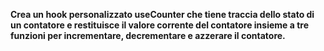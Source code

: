 **Crea un hook personalizzato useCounter che tiene traccia dello stato di un contatore e restituisce il valore corrente del contatore insieme a tre funzioni per incrementare, decrementare e azzerare il contatore.**
